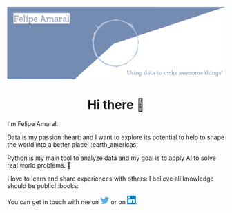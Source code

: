 ![Header](https://github.com/flpamaral/flpamaral/blob/main/images/cover.png "Header")

<h1 align='center'> Hi there 👋</h1>

<p align='left'>
I'm Felipe Amaral.
</p>
<p align='left'>
Data is my passion :heart: and I want to explore its potential to help to shape the world into a better place! :earth_americas:</p>
<p align='left'>
Python is my main tool to analyze data and my goal is to apply AI to solve real world problems. 🌱
</p>
<p align='left'>
I love to learn and share experiences with others: I believe all knowledge should be public! :books:
</p>

You can get in touch with me on [![Twitter](https://github.com/flpamaral/flpamaral/blob/main/images/twitter.png)](https://twitter.com/_flpamaral) or on [![LinkedIn](https://github.com/flpamaral/flpamaral/blob/main/images/linkedin.png)](https://www.linkedin.com/in/luis-felipe-amaral-da-cruz/).
